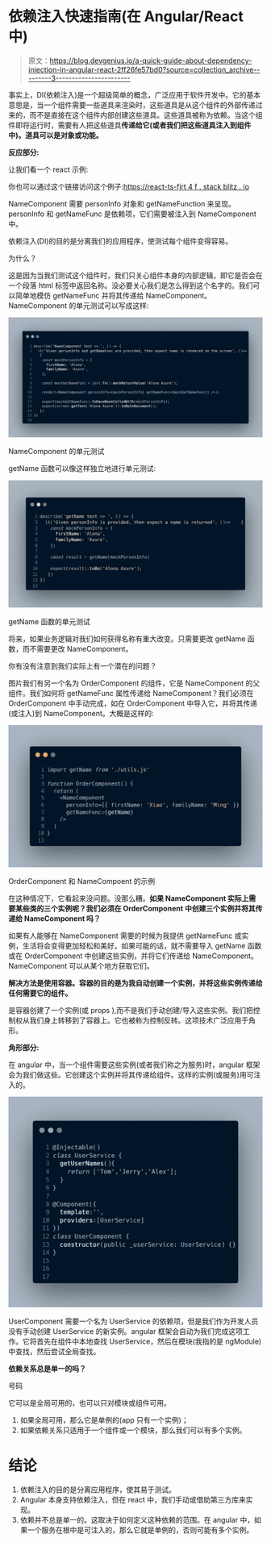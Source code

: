# 依赖注入快速指南(在 Angular/React 中)

> 原文：<https://blog.devgenius.io/a-quick-guide-about-dependency-injection-in-angular-react-2ff26fe57bd0?source=collection_archive---------3----------------------->

事实上，DI(依赖注入)是一个超级简单的概念，广泛应用于软件开发中。它的基本意思是，当一个组件需要一些道具来渲染时，这些道具是从这个组件的外部传递过来的，而不是直接在这个组件内部创建这些道具。这些道具被称为依赖。当这个组件即将运行时，需要有人把这些道具**传递给它(或者我们把这些道具注入到组件中)。道具可以是对象或功能。**

**反应部分:**

让我们看一个 react 示例:

你也可以通过这个链接访问这个例子:[https://react-ts-fjrt 4 f . stack blitz . io](https://react-ts-fjrt4f.stackblitz.io)

NameComponent 需要 personInfo 对象和 getNameFunction 来呈现。personInfo 和 getNameFunc 是依赖项，它们需要被注入到 NameComponent 中。

依赖注入(DI)的目的是分离我们的应用程序，使测试每个组件变得容易。

为什么？

这是因为当我们测试这个组件时，我们只关心组件本身的内部逻辑，即它是否会在一个段落 html 标签中返回名称。没必要关心我们是怎么得到这个名字的。我们可以简单地模仿 getNameFunc 并将其传递给 NameComponent。NameComponent 的单元测试可以写成这样:

![](img/574a4cc46cba75cc832d1a79d02dbd4d.png)

NameComponent 的单元测试

getName 函数可以像这样独立地进行单元测试:

![](img/1d1ff8d4c74fdfaa6e46ab615f5544fc.png)

getName 函数的单元测试

将来，如果业务逻辑对我们如何获得名称有重大改变。只需要更改 getName 函数，而不需要更改 NameComponent。

你有没有注意到我们实际上有一个潜在的问题？

图片我们有另一个名为 OrderComponent 的组件，它是 NameComponent 的父组件。我们如何将 getNameFunc 属性传递给 NameComponent？我们必须在 OrderComponent 中手动完成，如在 OrderComponent 中导入它，并将其传递(或注入)到 NameComponent。大概是这样的:

![](img/1f3834887908a00f62067d2827b432f1.png)

OrderComponent 和 NameCompoent 的示例

在这种情况下，它看起来没问题。没那么糟。**如果 NameComponent 实际上需要某些类的三个实例呢？我们必须在 OrderComponent 中创建三个实例并将其传递给 NameComponent 吗？**

如果有人能够在 NameComponent 需要的时候为我提供 getNameFunc 或实例，生活将会变得更加轻松和美好。如果可能的话，就不需要导入 getName 函数或在 OrderComponent 中创建这些实例，并将它们传递给 NameComponent。NameComponent 可以从某个地方获取它们。

**解决方法是使用容器。容器的目的是为我自动创建一个实例，并将这些实例传递给任何需要它的组件。**

是容器创建了一个实例(或 props ),而不是我们手动创建/导入这些实例。我们把控制权从我们身上转移到了容器上。它也被称为控制反转。这项技术广泛应用于角形。

**角形部分:**

在 angular 中，当一个组件需要这些实例(或者我们称之为服务)时，angular 框架会为我们做这些。它创建这个实例并将其传递给组件。这样的实例(或服务)用可注入的。

![](img/911f5a38c67018c1fa3916e4b76bbc1c.png)

UserComponent 需要一个名为 UserService 的依赖项，但是我们作为开发人员没有手动创建 UserService 的新实例。angular 框架会自动为我们完成这项工作。它将首先在组件中本地查找 UserService，然后在模块(我指的是 ngModule)中查找，然后尝试全局查找。

**依赖关系总是单一的吗？**

号码

它可以是全局可用的，也可以只对模块或组件可用。

1.  如果全局可用，那么它是单例的(app 只有一个实例)；
2.  如果依赖关系只适用于一个组件或一个模块，那么我们可以有多个实例。

# **结论**

1.  依赖注入的目的是分离应用程序，使其易于测试。
2.  Angular 本身支持依赖注入，但在 react 中，我们手动或借助第三方库来实现。
3.  依赖并不总是单一的。这取决于如何定义这种依赖的范围。在 angular 中，如果一个服务在根中是可注入的，那么它就是单例的，否则可能有多个实例。